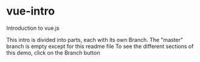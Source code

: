 # vue-intro
Introduction to vue.js

This intro is divided into parts, each with its own Branch. The "master" branch is empty except for this readme file
To see the different sections of this demo, click on the Branch button
